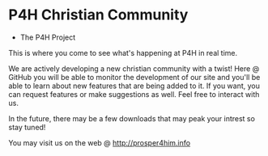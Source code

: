 P4H Christian Community
=======================

- The P4H Project

This is where you come to see what's happening at P4H in real time.

We are actively developing a new christian community with a twist! Here @ GitHub you will be able to monitor the development of our site and you'll be able to learn about new features that are being added to it. 
If you want, you can request features or make suggestions as well. Feel free to interact with us.

In the future, there may be a few downloads that may peak your intrest so stay tuned!

You may visit us on the web @ http://prosper4him.info

